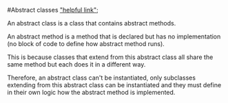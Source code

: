 #Abstract classes  ["helpful link"](http://www.javacoffeebreak.com/faq/faq0084.html);

An abstract class is a class that contains abstract methods.

An abstract method is a method that is declared but has no implementation (no block of code to define how abstract method runs). 

This is because classes that extend from this abstract class all share the same method but each does it in a different way.

Therefore, an abstract class can't be instantiated, only subclasses extending from this abstract class can be instantiated and they must define in their own logic how the abstract method is implemented. 


